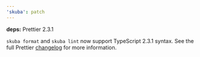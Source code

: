 ```yaml
---
'skuba': patch
---
```


**deps:** Prettier 2.3.1

`skuba format` and `skuba lint` now support TypeScript 2.3.1 syntax. See the full Prettier [changelog](https://github.com/prettier/prettier/blob/4b4499a0d86220f4c393dc93140e2bac7992d0f4/CHANGELOG.md#%E2%80%8B231) for more information.

